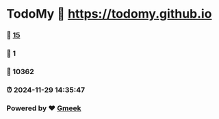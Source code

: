 # TodoMy :link: https://todomy.github.io 
### :page_facing_up: [15](https://todomy.github.io/tag.html) 
### :speech_balloon: 1 
### :hibiscus: 10362 
### :alarm_clock: 2024-11-29 14:35:47 
### Powered by :heart: [Gmeek](https://github.com/Meekdai/Gmeek)
